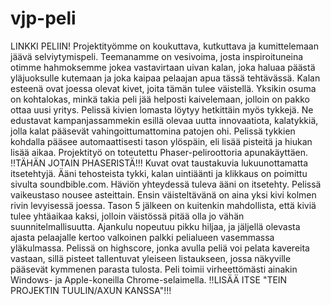 # vjp-peli
LINKKI PELIIN!
Projektityömme on koukuttava, kutkuttava ja kumittelemaan jäävä selviytymispeli. Teemanamme on vesivoima, josta inspiroituneina otimme hahmoksemme jokea vastavirtaan uivan kalan, joka haluaa päästä yläjuoksulle kutemaan ja joka kaipaa pelaajan apua tässä tehtävässä. 
Kalan esteenä ovat joessa olevat kivet, joita tämän tulee väistellä. Yksikin osuma on kohtalokas, minkä takia peli jää helposti kaivelemaan, jolloin on pakko ottaa uusi yritys. Pelissä kivien lomasta löytyy hetkittäin myös tykkejä. Ne edustavat kampanjassammekin esillä olevaa uutta innovaatiota, kalatykkiä, jolla kalat pääsevät vahingoittumattomina patojen ohi. Pelissä tykkien kohdalla pääsee automaattisesti tason ylöspäin, eli lisää pisteitä ja hiukan lisää aikaa. 
Projektityö on toteutettu Phaser-peliroottoria apunakäyttäen. !!TÄHÄN JOTAIN PHASERISTÄ!!!
Kuvat ovat taustakuvia lukuunottamatta itsetehtyjä. Ääni tehosteista tykki, kalan uintiäänti ja klikkaus on poimittu sivulta soundbible.com. Häviön yhteydessä tuleva ääni on itsetehty. 
Pelissä vaikeustaso nousee asteittain. Ensin väisteltävänä on aina yksi kivi kolmen rivin levyisessä joessa. Tason 5 jälkeen on kuitenkin mahdollista, että kiviä tulee yhtäaikaa kaksi, jolloin väistössä pitää olla jo vähän suunnitelmallisuutta. Ajankulu nopeutuu pikku hiljaa, ja jäljellä olevasta ajasta pelaajalle kertoo valkoinen palkki pelialueen vasemmassa yläkulmassa.
Pelissä on highscore, jonka avulla peliä voi pelata kavereita vastaan, sillä pisteet tallentuvat yleiseen listaukseen, jossa näkyville pääsevät kymmenen parasta tulosta.
Peli toimii virheettömästi ainakin Windows- ja Apple-koneilla Chrome-selaimella.
!!LISÄÄ ITSE "TEIN PROJEKTIN TUULIN/AXUN KANSSA"!!!